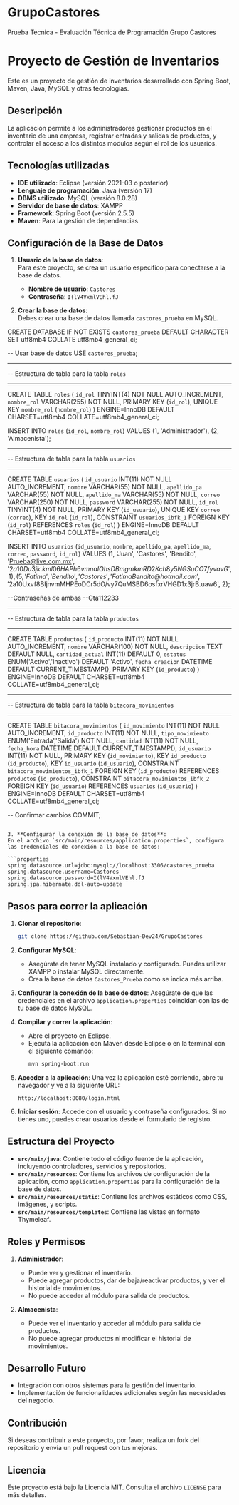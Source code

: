 # GrupoCastores
Prueba Tecnica - Evaluación Técnica de Programación Grupo Castores

# Proyecto de Gestión de Inventarios

Este es un proyecto de gestión de inventarios desarrollado con Spring Boot, Maven, Java, MySQL y otras tecnologías.

## Descripción

La aplicación permite a los administradores gestionar productos en el inventario de una empresa, registrar entradas y salidas de productos, y controlar el acceso a los distintos módulos según el rol de los usuarios.

## Tecnologías utilizadas

- **IDE utilizado**: Eclipse (versión 2021-03 o posterior)
- **Lenguaje de programación**: Java (versión 17)
- **DBMS utilizado**: MySQL (versión 8.0.28)
- **Servidor de base de datos**: XAMPP
- **Framework**: Spring Boot (versión 2.5.5)
- **Maven**: Para la gestión de dependencias.

## Configuración de la Base de Datos

1. **Usuario de la base de datos**:  
   Para este proyecto, se crea un usuario específico para conectarse a la base de datos.  
   - **Nombre de usuario**: `Castores`
   - **Contraseña**: `I(lV4VxmlVEhl.fJ`

2. **Crear la base de datos**:  
   Debes crear una base de datos llamada `castores_prueba` en MySQL.

CREATE DATABASE IF NOT EXISTS `castores_prueba`
  DEFAULT CHARACTER SET utf8mb4
  COLLATE utf8mb4_general_ci;

-- Usar base de datos
USE `castores_prueba`;

-- --------------------------------------------------------
-- Estructura de tabla para la tabla `roles`
-- --------------------------------------------------------
CREATE TABLE `roles` (
  `id_rol` TINYINT(4) NOT NULL AUTO_INCREMENT,
  `nombre_rol` VARCHAR(255) NOT NULL,
  PRIMARY KEY (`id_rol`),
  UNIQUE KEY `nombre_rol` (`nombre_rol`)
) ENGINE=InnoDB DEFAULT CHARSET=utf8mb4 COLLATE=utf8mb4_general_ci;

INSERT INTO `roles` (`id_rol`, `nombre_rol`) VALUES
(1, 'Administrador'),
(2, 'Almacenista');

-- --------------------------------------------------------
-- Estructura de tabla para la tabla `usuarios`
-- --------------------------------------------------------
CREATE TABLE `usuarios` (
  `id_usuario` INT(11) NOT NULL AUTO_INCREMENT,
  `nombre` VARCHAR(55) NOT NULL,
  `apellido_pa` VARCHAR(55) NOT NULL,
  `apellido_ma` VARCHAR(55) NOT NULL,
  `correo` VARCHAR(250) NOT NULL,
  `password` VARCHAR(255) NOT NULL,
  `id_rol` TINYINT(4) NOT NULL,
  PRIMARY KEY (`id_usuario`),
  UNIQUE KEY `correo` (`correo`),
  KEY `id_rol` (`id_rol`),
  CONSTRAINT `usuarios_ibfk_1` FOREIGN KEY (`id_rol`) REFERENCES `roles` (`id_rol`)
) ENGINE=InnoDB DEFAULT CHARSET=utf8mb4 COLLATE=utf8mb4_general_ci;

INSERT INTO `usuarios` (`id_usuario`, `nombre`, `apellido_pa`, `apellido_ma`, `correo`, `password`, `id_rol`) VALUES
(1, 'Juan', 'Castores', 'Bendito', 'Prueba@live.com.mx', '$2a$10$Du3jk.kml06HAPh6vmnaIOhsDBmgmkmRD2Kch8y5NGSuCO7fyvavG', 1),
(5, 'Fatima', 'Bendito', 'Castores', 'FatimaBendito@hotmail.com', '$2a$10$Uxvf8BIjnvmMHPEoDCr5dO/vy7QuMSBD6osfxrVHGD1x3jrB.uaw6', 2);

--Contraseñas de ambas
--Gta112233

-- --------------------------------------------------------
-- Estructura de tabla para la tabla `productos`
-- --------------------------------------------------------
CREATE TABLE `productos` (
  `id_producto` INT(11) NOT NULL AUTO_INCREMENT,
  `nombre` VARCHAR(100) NOT NULL,
  `descripcion` TEXT DEFAULT NULL,
  `cantidad_actual` INT(11) DEFAULT 0,
  `estatus` ENUM('Activo','Inactivo') DEFAULT 'Activo',
  `fecha_creacion` DATETIME DEFAULT CURRENT_TIMESTAMP(),
  PRIMARY KEY (`id_producto`)
) ENGINE=InnoDB DEFAULT CHARSET=utf8mb4 COLLATE=utf8mb4_general_ci;

-- --------------------------------------------------------
-- Estructura de tabla para la tabla `bitacora_movimientos`
-- --------------------------------------------------------
CREATE TABLE `bitacora_movimientos` (
  `id_movimiento` INT(11) NOT NULL AUTO_INCREMENT,
  `id_producto` INT(11) NOT NULL,
  `tipo_movimiento` ENUM('Entrada','Salida') NOT NULL,
  `cantidad` INT(11) NOT NULL,
  `fecha_hora` DATETIME DEFAULT CURRENT_TIMESTAMP(),
  `id_usuario` INT(11) NOT NULL,
  PRIMARY KEY (`id_movimiento`),
  KEY `id_producto` (`id_producto`),
  KEY `id_usuario` (`id_usuario`),
  CONSTRAINT `bitacora_movimientos_ibfk_1` FOREIGN KEY (`id_producto`) REFERENCES `productos` (`id_producto`),
  CONSTRAINT `bitacora_movimientos_ibfk_2` FOREIGN KEY (`id_usuario`) REFERENCES `usuarios` (`id_usuario`)
) ENGINE=InnoDB DEFAULT CHARSET=utf8mb4 COLLATE=utf8mb4_general_ci;

-- Confirmar cambios
COMMIT;
   ```

3. **Configurar la conexión de la base de datos**:  
   En el archivo `src/main/resources/application.properties`, configura las credenciales de conexión a la base de datos:
   
   ```properties
   spring.datasource.url=jdbc:mysql://localhost:3306/castores_prueba
   spring.datasource.username=Castores
   spring.datasource.password=I(lV4VxmlVEhl.fJ
   spring.jpa.hibernate.ddl-auto=update
   ```

## Pasos para correr la aplicación

1. **Clonar el repositorio**:
   ```bash
   git clone https://github.com/Sebastian-Dev24/GrupoCastores
   ```

2. **Configurar MySQL**:
   - Asegúrate de tener MySQL instalado y configurado. Puedes utilizar XAMPP o instalar MySQL directamente.
   - Crea la base de datos `Castores_Prueba` como se indica más arriba.

3. **Configurar la conexión de la base de datos**:
   Asegúrate de que las credenciales en el archivo `application.properties` coincidan con las de tu base de datos MySQL.

4. **Compilar y correr la aplicación**:
   - Abre el proyecto en Eclipse.
   - Ejecuta la aplicación con Maven desde Eclipse o en la terminal con el siguiente comando:
     ```bash
     mvn spring-boot:run
     ```

5. **Acceder a la aplicación**:
   Una vez la aplicación esté corriendo, abre tu navegador y ve a la siguiente URL:
   ```
   http://localhost:8080/login.html
   ```

6. **Iniciar sesión**:
   Accede con el usuario y contraseña configurados. Si no tienes uno, puedes crear usuarios desde el formulario de registro.

## Estructura del Proyecto

- **`src/main/java`**: Contiene todo el código fuente de la aplicación, incluyendo controladores, servicios y repositorios.
- **`src/main/resources`**: Contiene los archivos de configuración de la aplicación, como `application.properties` para la configuración de la base de datos.
- **`src/main/resources/static`**: Contiene los archivos estáticos como CSS, imágenes, y scripts.
- **`src/main/resources/templates`**: Contiene las vistas en formato Thymeleaf.

## Roles y Permisos

1. **Administrador**:
   - Puede ver y gestionar el inventario.
   - Puede agregar productos, dar de baja/reactivar productos, y ver el historial de movimientos.
   - No puede acceder al módulo para salida de productos.

2. **Almacenista**:
   - Puede ver el inventario y acceder al módulo para salida de productos.
   - No puede agregar productos ni modificar el historial de movimientos.

## Desarrollo Futuro

- Integración con otros sistemas para la gestión del inventario.
- Implementación de funcionalidades adicionales según las necesidades del negocio.

## Contribución

Si deseas contribuir a este proyecto, por favor, realiza un fork del repositorio y envía un pull request con tus mejoras.

## Licencia

Este proyecto está bajo la Licencia MIT. Consulta el archivo `LICENSE` para más detalles.
